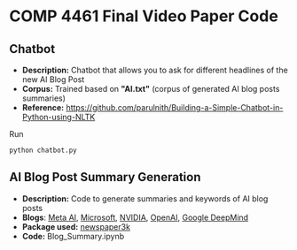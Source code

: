 # COMP 4461 Final Video Paper Code

## Chatbot
* **Description:** Chatbot that allows you to ask for different headlines of the new AI Blog Post
* **Corpus:** Trained based on **"AI.txt"** (corpus of generated AI blog posts summaries)
* **Reference:** https://github.com/parulnith/Building-a-Simple-Chatbot-in-Python-using-NLTK


Run
```
python chatbot.py
```
## AI Blog Post Summary Generation
* **Description:** Code to generate summaries and keywords of AI blog posts
* **Blogs**: [Meta AI](https://ai.facebook.com/blog/?page=1), [Microsoft](https://blogs.microsoft.com/ai/), [NVIDIA](https://blogs.nvidia.com/blog/category/deep-learning/), [OpenAI](https://openai.com/blog/), [Google DeepMind](https://www.deepmind.com/blog)
* **Package used:** [newspaper3k](https://github.com/codelucas/newspaper)
* **Code:** Blog_Summary.ipynb 
